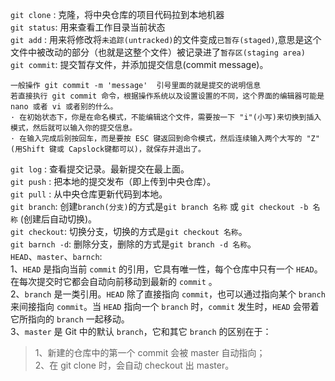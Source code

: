 `git clone` : 克隆，将中央仓库的项目代码拉到本地机器   
`git status`: 用来查看工作目录当前状态  
`git add`   : 用来将修改将`未追踪(untracked)`的文件变成`已暂存(staged)`,意思是这个文件中被改动的部分（也就是这整个文件）被记录进了`暂存区(staging area)`  
`git commit`: 提交暂存文件，并添加提交信息(commit message)。
```
一般操作 git commit -m 'message'  引号里面的就是提交的说明信息
若直接执行 git commit 命令，根据操作系统以及设置设置的不同，这个界面的编辑器可能是 nano 或者 vi 或者别的什么。
· 在初始状态下，你是在命名模式，不能编辑这个文件，需要按一下 "i"(小写)来切换到插入模式，然后就可以输入你的提交信息。  
· 在输入完成后别按回车，而是要按 ESC 键返回到命令模式，然后连续输入两个大写的 "Z"(用Shift 键或 Capslock键都可以)，就保存并退出了。 
```  
`git log`   : 查看提交记录。最新提交在最上面。  
`git push`  : 把本地的提交发布（即上传到中央仓库）。  
`git pull`  : 从中央仓库更新代码到本地。  
`git branch`: 创建`branch(分支)`的方式是`git branch 名称` 或 `git checkout -b 名称` (创建后自动切换)。  
`git checkout`: 切换分支，切换的方式是`git checkout 名称`。  
`git barnch -d`: 删除分支，删除的方式是`git branch -d 名称`。  
`HEAD`、`master`、`barnch`:  
1、`HEAD` 是指向当前 `commit` 的引用，它具有唯一性，每个仓库中只有一个 `HEAD`。在每次提交时它都会自动向前移动到最新的 `commit` 。  
2、`branch` 是一类引用。`HEAD` 除了直接指向 `commit`，也可以通过指向某个 `branch` 来间接指向 `commit`。当 `HEAD` 指向一个 `branch` 时，`commit` 发生时，`HEAD` 会带着它所指向的 `branch` 一起移动。  
3、`master` 是 Git 中的默认 `branch`，它和其它 `branch` 的区别在于：  
> 1、新建的仓库中的第一个 commit 会被 master 自动指向；  
> 2、在 git clone 时，会自动 checkout 出 master。  



